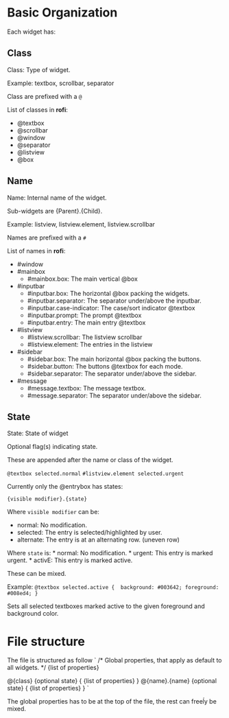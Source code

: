 # Basic Organization 

Each widget has:

## Class

Class: Type of widget. 

Example: textbox, scrollbar, separator

Class are prefixed with a `@`


List of classes in **rofi**:

 * @textbox
 * @scrollbar
 * @window
 * @separator
 * @listview
 * @box

## Name

Name: Internal name of the widget.

Sub-widgets are {Parent}.{Child}.

Example: listview, listview.element, listview.scrollbar

Names are prefixed with a `#`

List of names in **rofi**:

 * #window
 * #mainbox
   * #mainbox.box: The main vertical @box
 * #inputbar
   * #inputbar.box: The horizontal @box packing the widgets.
   * #inputbar.separator: The separator under/above the inputbar.
   * #inputbar.case-indicator: The case/sort indicator @textbox
   * #inputbar.prompt: The prompt @textbox
   * #inputbar.entry: The main entry @textbox
 * #listview
    * #listview.scrollbar: The listview scrollbar
    * #listview.element: The entries in the listview
 * #sidebar
   * #sidebar.box: The main horizontal @box packing the buttons.
   * #sidebar.button: The buttons @textbox for each mode.
   * #sidebar.separator: The separator under/above the sidebar.
 * #message
   * #message.textbox: The message textbox.
   * #message.separator: The separator under/above the sidebar.

## State

State: State of widget

Optional flag(s) indicating state. 

These are appended after the name or class of the widget.

`@textbox selected.normal` 
`#listview.element selected.urgent` 

Currently only the @entrybox has states:

`{visible modifier}.{state}`

Where `visible modifier` can be:
 * normal: No modification.
 * selected: The entry is selected/highlighted by user.
 * alternate: The entry is at an alternating row. (uneven row) 

Where `state` is:
    * normal: No modification.
    * urgent: This entry is marked urgent.
    * activE: This entry is marked active.

These can be mixed.

Example:
`
@textbox selected.active { 
    background: #003642;
    foreground: #008ed4;
}
`

Sets all selected textboxes marked active to the given foreground and background color.

# File structure

The file is structured as follow
`
/* Global properties, that apply as default to all widgets. */
{list of properties}

@{class} {optional state} {
    {list of properties}
}
@{name}.{name} {optional state} {
    {list of properties}
}
`

The global properties has to be at the top of the file, the rest can freeĺy be mixed.
